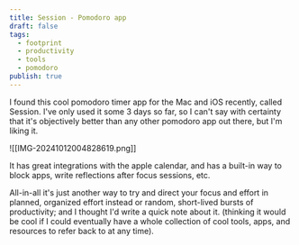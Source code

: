 ```yaml
---
title: Session - Pomodoro app
draft: false
tags:
  - footprint
  - productivity
  - tools
  - pomodoro
publish: true
---
```


I found this cool pomodoro timer app for the Mac and iOS recently, called Session. I've only used it some 3 days so far, so I can't say with certainty that it's objectively better than any other pomodoro app out there, but I'm liking it.

![[IMG-20241012004828619.png]]

It has great integrations with the apple calendar, and has a built-in way to block apps, write reflections after focus sessions, etc.

All-in-all it's just another way to try and direct your focus and effort in planned, organized effort instead or random, short-lived bursts of productivity; and I thought I'd write a quick note about it. (thinking it would be cool if I could eventually have a whole collection of cool tools, apps, and resources to refer back to at any time).
